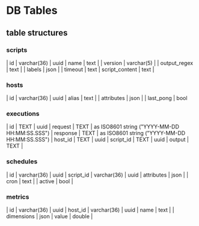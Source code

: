 # DB Tables

## table structures

### scripts

| id | varchar(36) | uuid
| name | text |
| version | varchar(5) |
| output_regex | text |
| labels | json |
| timeout | text
| script_content | text |

### hosts

| id | varchar(36) | uuid
| alias | text |
| attributes | json |
| last_pong | bool

### executions

| id | TEXT | uuid
| request | TEXT | as ISO8601 string ("YYYY-MM-DD HH:MM:SS.SSS")
| response | TEXT | as ISO8601 string ("YYYY-MM-DD HH:MM:SS.SSS")
| host_id | TEXT | uuid
| script_id | TEXT | uuid
| output | TEXT |

### schedules

| id | varchar(36) | uuid
| script_id | varchar(36) | uuid
| attributes | json |
| cron | text |
| active | bool |

### metrics

| id | varchar(36) | uuid
| host_id | varchar(36) | uuid
| name | text |
| dimensions | json
| value | double |
